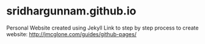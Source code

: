 # sridhargunnam.github.io
Personal Website
created using Jekyll 
Link to step by step process to create website: http://jmcglone.com/guides/github-pages/
